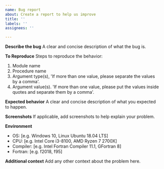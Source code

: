 ```yaml
---
name: Bug report
about: Create a report to help us improve
title: ''
labels: ''
assignees: ''

---
```


**Describe the bug**
A clear and concise description of what the bug is.

**To Reproduce**
Steps to reproduce the behavior:
1. Module name
2. Procedure name
3. Argument type(s), 'If more than one value, please separate the values by a comma'.
4. Argument value(s). 'If more than one value, please put the values inside quotes and separate them by a comma'.

**Expected behavior**
A clear and concise description of what you expected to happen.

**Screenshots**
If applicable, add screenshots to help explain your problem.

**Environment**
 - OS: [e.g. Windows 10, Linux Ubuntu 18.04 LTS]
 - CPU: [e.g. Intel Core i3-8100, AMD Ryzen 7 2700X]
 - Compiler: [e.g. Intel Fortran Compiler 11.1, GFortran 8]
 - Fortran: [e.g. f2018, f95]

**Additional context**
Add any other context about the problem here.
